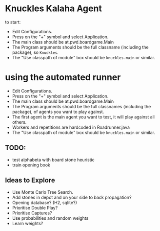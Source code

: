 
# Knuckles Kalaha Agent
to start:
- Edit Configurations. 
- Press on the "+" symbol and select Application. 
- The main class should be at.pwd.boardgame.Main
- The Program arguments should be the full classname (including the package), so `Knuckles`.
- The "Use classpath of module" box should be `knuckles.main` or similar.

# using the automated runner
- Edit Configurations. 
- Press on the "+" symbol and select Application. 
- The main class should be at.pwd.boardgame.Main
- The Program arguments should be the full classnames (including the package), of agents you want to play against.
- The first agent is the main agent you want to test, it will play against all others.
- Workers and repetitions are hardcoded in Roadrunner.java 
- The "Use classpath of module" box should be `knuckles.main` or similar.


## TODO:
- test alphabeta with board stone heuristic
- train opening book

## Ideas to Explore
- Use Monte Carlo Tree Search.
- Add stones in depot and on your side to back propagation?
- Opening database? (H2, sqlite?)
- Prioritise Double Play?
- Prioritise Captures?
- Use probabilities and random weights
- Learn weights?




#